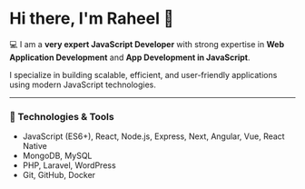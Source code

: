 # Hi there, I'm Raheel 👋

💻 I am a **very expert JavaScript Developer** with strong expertise in **Web Application Development** and **App Development in JavaScript**.  

I specialize in building scalable, efficient, and user-friendly applications using modern JavaScript technologies.

---

### 🔧 Technologies & Tools
- JavaScript (ES6+), React, Node.js, Express, Next, Angular, Vue, React Native
- MongoDB, MySQL
- PHP, Laravel, WordPress
- Git, GitHub, Docker
